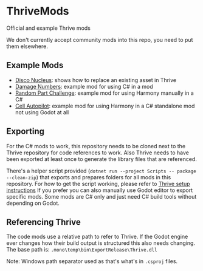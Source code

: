 # ThriveMods

Official and example Thrive mods

We don't currently accept community mods into this repo, you need to put them elsewhere.

## Example Mods

- [Disco Nucleus](DiscoNucleus/): shows how to replace an existing asset in Thrive
- [Damage Numbers](DamageNumbers/): example mod for using C# in a mod
- [Random Part Challenge](RandomPartChallenge/): example mod for using Harmony manually in a C#
- [Cell Autopilot](CellAutopilot/): example mod for using Harmony in a C# standalone mod not using Godot at all


## Exporting

For the C# mods to work, this repository needs to be cloned next to
the Thrive repository for code references to work. Also Thrive needs
to have been exported at least once to generate the library files that
are referenced.

There's a helper script provided (`dotnet run --project Scripts -- package --clean-zip`)
that exports and prepares folders for all mods in this repository. For how to get the
script working, please refer to [Thrive setup
instructions](https://github.com/Revolutionary-Games/Thrive/blob/master/doc/setup_instructions.md)
If you prefer you can also manually use Godot editor to export
specific mods. Some mods are C# only and just need C# build tools
without depending on Godot.


## Referencing Thrive

The code mods use a relative path to refer to Thrive. If the Godot
engine ever changes how their build output is structured this also
needs changing. The base path is:
`.mono\temp\bin\ExportRelease\Thrive.dll`

Note: Windows path separator used as that's what's in `.csproj` files.
